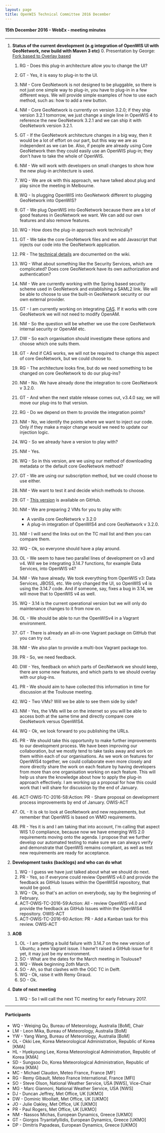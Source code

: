 ```yaml
---
layout: page
title: OpenWIS Technical Committee 2016 December
---
```


#### 15th December 2016 - WebEx - meeting minutes

---

1. **Status of the current development (e.g integration of OpenWIS UI with GeoNetwork, new build with Maven 3 etc)**
	0. Presentation by George: [Fork based to Overlay based](https://github.com/OpenWIS/openwis4/wiki/Fork-based%20To%20Overlay-based)
	1. RG - Does this plug-in architecture allow you to change the UI?
	2. GT - Yes, it is easy to plug-in to the UI.
	3. NM - Core GeoNetwork is not designed to be pluggable, so there is not just one simple way to plug-in, you have to plug-in in a few different ways.  We will provide simple examples of how to use each method, such as: how to add a new button.
	4. NM - Core GeoNetwork is currently on version 3.2.0; if they ship version 3.2.1 tomorrow, we just change a single line in OpenWIS 4 to reference the new GeoNetwork 3.2.1 and we can ship it with GeoNetwork version 3.2.1.
	5. GT - If the GeoNetwork architecture changes in a big way, then it would be a lot of effort on our part, but this way we are as independent as we can be.  Also, if people are already using Core GeoNetwork then they could easily use an OpenWIS plug-in; they don't have to take the whole of OpenWIS.
	6. NM - We will work with developers on small changes to show how the new plug-in architecture is used.
	7. WQ - We are ok with this approach, we have talked about plug and play since the meeting in Melbourne.
	8. WQ - Is plugging OpenWIS into GeoNetwork different to plugging GeoNetwork into OpenWIS?
	9. GT - We plug OpenWIS into GeoNetwork because there are a lot of good features in GeoNetwork we want.  We can add our own features and also remove features.
	10. WQ - How does the plug-in approach work technically?
	11. GT - We take the core GeoNetwork files and we add Javascript that injects our code into the GeoNetwork application.
	12. PR - The [technical details](https://github.com/OpenWIS/openwis4/wiki/Developing-OpenWIS-v4-functionality) are documented on the wiki.
	13. WQ - What about something like the Security Services, which are complicated?  Does core GeoNetwork have its own authorization and authentication?
	14. NM - We are currently working with the Spring based security scheme used in GeoNetwork and establishing a SAML2 link.  We will be able to choose to use the built-in GeoNetwork security or our own external provider.
	15. GT - I am currently working on integrating [CAS](https://en.wikipedia.org/wiki/Central_Authentication_Service). If it works with core GeoNetwork we will not need to modify OpenAM.
	16. NM - So the question will be whether we use the core GeoNetwork internal security or OpenAM etc.
	17. DW - So each organisation should investigate these options and choose which one suits them.
	18. GT - And if CAS works, we will not be required to change this aspect of core GeoNetwork, but we could choose to.
	19. RG - The architecture looks fine, but do we need something to be changed on core GeoNetwork to do our plug-ins?
	20. NM - No.  We have already done the integration to core GeoNetwork v 3.2.0.
	21. GT - And when the next stable release comes out, v3.4.0 say, we will move our plug-ins to that version.
	22. RG - Do we depend on them to provide the integration points?
	23. NM - No, we identify the points where we want to inject our code.  Only if they make a major change would we need to update our injection logic.
	24. WQ - So we already have a version to play with?
	25. NM - Yes.
	26. WQ - So in this version, are we using our method of downloading metadata or the default core GeoNetwork method?
	27. GT - We are using our subscription method, but we could choose to use either.
	28. NM - We want to test it and decide which methods to choose.
	29. GT - [This version](https://github.com/OpenWIS/openwis4/tree/develop) is available on GitHub.
	30. NM - We are preparing 2 VMs for you to play with:
		- A vanilla core GeoNetwork v 3.2.0
		- A plug-in integration of OpenWIS4 and core GeoNetwork v 3.2.0.

	31. NM - I will send the links out on the TC mail list and then you can compare them.
	32. WQ - Ok, so everyone should have a play around.
	33. OL - We seem to have two parallel lines of development on v3 and v4.  Will we be integrating 3.14.7 functions, for example Data Services, into OpenWIS v4?
	34. NM - We have already.  We took everything from OpenWIS v3: Data Services, JBOSS, etc.  We only changed the UI, so OpenWIS v4 is using the 3.14.7 code.  And if someone, say, fixes a bug in 3.14, we will move that to OpenWIS v4 as well.
	35. WQ - 3.14 is the current operational version but we will only do maintenance changes to it from now on.
	36. OL - We should be able to run the OpenWISv4 in a Vagrant environment.
	37. GT - There is already an all-in-one Vagrant package on GitHub that you can try out.
	38. NM - We also plan to provide a multi-box Vagrant package too.
	39. PR - So, we need feedback.
	40. DW - Yes, feedback on which parts of GeoNetwork we should keep, there are some new features, and which parts to we should overlay with our plug-ins.
	41. PR - We should aim to have collected this information in time for discussion at the Toulouse meeting.
	42. WQ - Two VMs?  Will we be able to see them side by side?
	43. NM - Yes, the VMs will be on the internet so you will be able to access both at the same time and directly compare core GeoNetwork versus OpenWIS4.
	44. WQ - Ok, we look forward to you publishing the URLs.
	45. PR - We should take this opportunity to make further improvements to our development process.  We have been improving our collaboration, but we mostly tend to take tasks away and work on them within each of our organisations.  As we work on features for OpenWIS4 together, we could collaborate even more closely and more directly share the work on each feature by having developers from more than one organisation working on each feature.  This will help us share the knowledge about how to apply the plug-in approach effectively.  I am working up a proposal for how this could work that I will share for discussion by the end of January.
	46. ACT-OWIS-TC-2016-58:Action: PR - Share proposal on development process improvements by end of January. OWIS-ACT
	47. OL - It is ok to look at GeoNetwork and new requirements, but remember that OpenWIS is based on WMO requirements.
	48. PR - Yes it is and I am taking that into account, I'm calling that aspect WIS 1.0 compliance, because now we have emerging WIS 2.0 requirements moving onto the agenda.  I propose that we further develop our automated testing to make sure we can always verify and demonstrate that OpenWIS remains compliant, as well as test new requirements are ready for acceptance.

2. **Development tasks (backlogs) and who can do what**

	1. WQ - I guess we have just talked about what we should do next.
	2. PR - Yes, so if everyone could review OpenWIS v4.0 and provide the feedback as GitHub Issues within the OpenWIS4 repository, that would be good.
	3. WQ - Ok, so that's an action on everybody, say by the beginning of February.
	4. ACT-OWIS-TC-2016-59:Action: All - review OpenWIS v4.0 and provide the feedback as GitHub Issues within the OpenWIS4 repository. OWIS-ACT
	5. ACT-OWIS-TC-2016-60:Action: PR - Add a Kanban task for this review. OWIS-ACT

3. **AOB**

	1. OL - I am getting a build failure with 3.14.7 on the new version of Ubuntu; a new Vagrant issue.  I havne't raised a GitHub issue for it yet, it may just be my environment.
	2. SO - What are the dates for the March meeting in Toulouse?
	3. WQ - Week beginning 2oth March.
	4. SO - Ah, so that clashes with the OGC TC in Delft.
	5. WQ - Ok, raise it with Remy Giraud.
	6. SO - Ok.

4. **Date of next meeting**

	1. WQ - So I will call the next TC meeting for early February 2017.

---

#### Participants

- WQ - Weiqing Qu, Bureau of Meteorology, Australia [BoM], Chair
- LM - Leon Mika, Bureau of Meteorology, Australia [BoM]
- YW - Yang Wang, Bureau of Meteorology, Australia [BoM]
- OL - Okki Lee, Korea Meteorological Administration, Republic of Korea [KMA]
- HL - Hyekyoung Lee, Korea Meteorological Administration, Republic of Korea [KMA]
- SD - Sungsoo Do, Korea Meteorological Administration, Republic of Korea [KMA]
- MC - Michael Claudon, Meteo France, France [MF]
- RG - Remy Gibault, Meteo France International, France [MFI]
- SO - Steve Olson, National Weather Service, USA [NWS], Vice-Chair
- MG - Marc Giannoni, National Weather Service, USA [NWS]
- DJ - Duncan Jeffrey, Met Office, UK [UKMO]
- DW - Dominic Woollatt, Met Office, UK [UKMO]
- JO - Julie Oakley, Met Office, UK [UKMO]
- PR - Paul Rogers, Met Office, UK [UKMO]
- NM - Nassos Michas, European Dynamics, Greece [UKMO]
- GT - Giorgos Tryantafyllidis, European Dynamics, Greece [UKMO]
- DP - Dimitris Papadeas, European Dynamics, Greece [UKMO]
